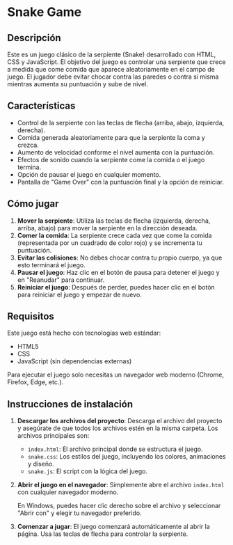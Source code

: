 # Snake Game

## Descripción

Este es un juego clásico de la serpiente (Snake) desarrollado con HTML, CSS y JavaScript. El objetivo del juego es controlar una serpiente que crece a medida que come comida que aparece aleatoriamente en el campo de juego. El jugador debe evitar chocar contra las paredes o contra sí misma mientras aumenta su puntuación y sube de nivel.

## Características

- Control de la serpiente con las teclas de flecha (arriba, abajo, izquierda, derecha).
- Comida generada aleatoriamente para que la serpiente la coma y crezca.
- Aumento de velocidad conforme el nivel aumenta con la puntuación.
- Efectos de sonido cuando la serpiente come la comida o el juego termina.
- Opción de pausar el juego en cualquier momento.
- Pantalla de "Game Over" con la puntuación final y la opción de reiniciar.

## Cómo jugar

1. **Mover la serpiente**: Utiliza las teclas de flecha (izquierda, derecha, arriba, abajo) para mover la serpiente en la dirección deseada.
2. **Comer la comida**: La serpiente crece cada vez que come la comida (representada por un cuadrado de color rojo) y se incrementa tu puntuación.
3. **Evitar las colisiones**: No debes chocar contra tu propio cuerpo, ya que esto terminará el juego.
4. **Pausar el juego**: Haz clic en el botón de pausa para detener el juego y en "Reanudar" para continuar.
5. **Reiniciar el juego**: Después de perder, puedes hacer clic en el botón para reiniciar el juego y empezar de nuevo.

## Requisitos

Este juego está hecho con tecnologías web estándar:

- HTML5
- CSS
- JavaScript (sin dependencias externas)

Para ejecutar el juego solo necesitas un navegador web moderno (Chrome, Firefox, Edge, etc.).

## Instrucciones de instalación

1. **Descargar los archivos del proyecto**:
   Descarga el archivo del proyecto y asegúrate de que todos los archivos estén en la misma carpeta. Los archivos principales son:

   - `index.html`: El archivo principal donde se estructura el juego.
   - `snake.css`: Los estilos del juego, incluyendo los colores, animaciones y diseño.
   - `snake.js`: El script con la lógica del juego.

2. **Abrir el juego en el navegador**:
   Simplemente abre el archivo `index.html` con cualquier navegador moderno.

   En Windows, puedes hacer clic derecho sobre el archivo y seleccionar "Abrir con" y elegir tu navegador preferido.

3. **Comenzar a jugar**:
   El juego comenzará automáticamente al abrir la página. Usa las teclas de flecha para controlar la serpiente.
